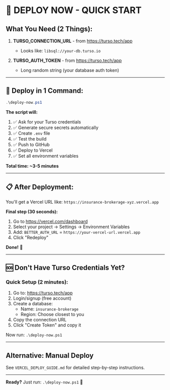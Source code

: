 # 🚀 DEPLOY NOW - QUICK START

## What You Need (2 Things):

1. **TURSO_CONNECTION_URL** - from https://turso.tech/app
   - Looks like: `libsql://your-db.turso.io`

2. **TURSO_AUTH_TOKEN** - from https://turso.tech/app
   - Long random string (your database auth token)

---

## 🎯 Deploy in 1 Command:

```powershell
.\deploy-now.ps1
```

**The script will:**
1. ✅ Ask for your Turso credentials
2. ✅ Generate secure secrets automatically
3. ✅ Create `.env` file
4. ✅ Test the build
5. ✅ Push to GitHub
6. ✅ Deploy to Vercel
7. ✅ Set all environment variables

**Total time: ~3-5 minutes**

---

## 📋 After Deployment:

You'll get a Vercel URL like: `https://insurance-brokerage-xyz.vercel.app`

**Final step (30 seconds):**
1. Go to https://vercel.com/dashboard
2. Select your project → Settings → Environment Variables
3. Add: `BETTER_AUTH_URL` = `https://your-vercel-url.vercel.app`
4. Click "Redeploy"

**Done!** 🎉

---

## 🆘 Don't Have Turso Credentials Yet?

### Quick Setup (2 minutes):

1. Go to: https://turso.tech/app
2. Login/signup (free account)
3. Create a database:
   - Name: `insurance-brokerage`
   - Region: Choose closest to you
4. Copy the connection URL
5. Click "Create Token" and copy it

Now run: `.\deploy-now.ps1`

---

## Alternative: Manual Deploy

See `VERCEL_DEPLOY_GUIDE.md` for detailed step-by-step instructions.

---

**Ready?** Just run: `.\deploy-now.ps1` 🚀
